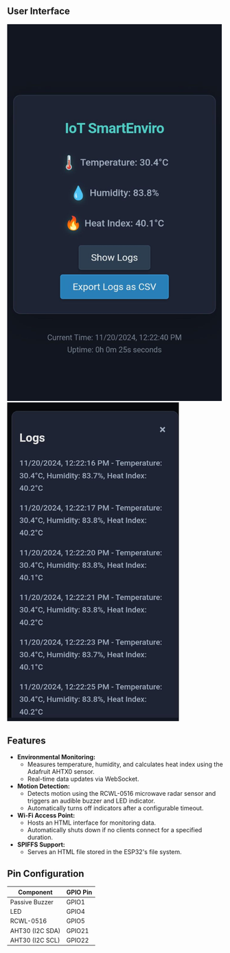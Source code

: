 ## User Interface
  <img src="./UI/UI.jpg" alt="Home" width="500">

  <img src="./UI/UII.jpg" alt="Logs" width="400">


## Features
- **Environmental Monitoring:**
  - Measures temperature, humidity, and calculates heat index using the Adafruit AHTX0 sensor.
  - Real-time data updates via WebSocket.
- **Motion Detection:**
  - Detects motion using the RCWL-0516 microwave radar sensor and triggers an audible buzzer and LED indicator.
  - Automatically turns off indicators after a configurable timeout.
- **Wi-Fi Access Point:**
  - Hosts an HTML interface for monitoring data.
  - Automatically shuts down if no clients connect for a specified duration.
- **SPIFFS Support:**
  - Serves an HTML file stored in the ESP32's file system.

## Pin Configuration
| Component        | GPIO Pin |
|-------------------|----------|
| Passive Buzzer    | GPIO1    |
| LED               | GPIO4    |
| RCWL-0516         | GPIO5    |
| AHT30 (I2C SDA)   | GPIO21   |
| AHT30 (I2C SCL)   | GPIO22   |
